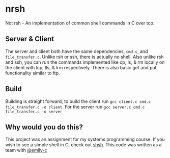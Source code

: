 # nrsh
Not rsh - An implementation of common shell commands in C over tcp.

## Server & Client
The server and client both have the same dependencies, `cmd.c`, and `file_transfer.c`.
Unlike rsh or ssh, there is actually no shell. Also unlike rsh and ssh, you can run the commands implemented like cp, ls, & rm locally on the client with lcp, lls, & lrm respectively. 
There is also basic get and put functionality similar to ftp.

## Build
Building is straight forward, to build the client run ```gcc client.c cmd.c file_transfer.c -o client```. For the server run ```gcc server.c cmd.c file_transfer.c -o server```

## Why would you do this?
This project was an assignment for my systems programming course. If you wish to see a simple shell in C, check out [shsh](https://github.com/mbags/shsh).
This code was written as a team with [@emily-c](https://github.com/emily-c)

